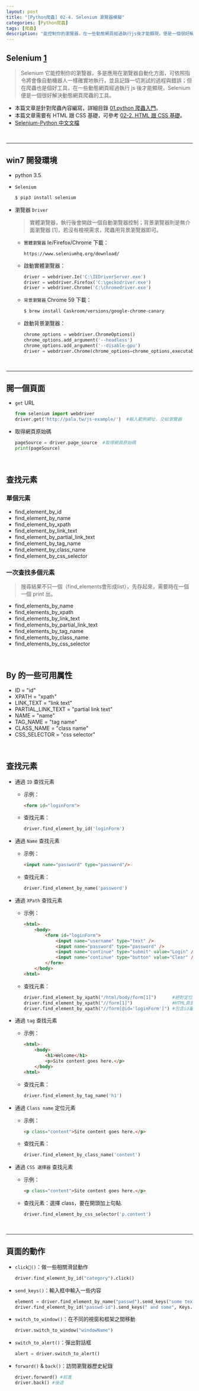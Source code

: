 ```yaml
---
layout: post
title: "[Python爬蟲] 02-4. Selenium 瀏覽器模擬"
categories: [Python爬蟲]
tags: [爬蟲]
description: "能控制你的瀏覽器，在一些動態網頁經過執行js後才能顯現，便是一個很好解決動態網頁爬蟲的工具..."
---
```




## Selenium [1](https://selenium-python-zh.readthedocs.io/en/latest/locating-elements.html)

> Selenium 它能控制你的瀏覽器，多是應用在瀏覽器自動化方面，可依照指令將會像自動機器人一樣確實地執行，並且記錄一切測試的過程與錯誤；但在爬蟲也是個好工具，在一些動態網頁經過執行 js 後才能顯現，Selenium 便是一個很好解決動態網頁爬蟲的工具。


- 本篇文章是針對爬蟲內容編寫，詳細目錄 [01.python 爬蟲入門](http://cleoblog.ml/python爬蟲/2018/10/31/Python爬蟲-02-1.-python-爬蟲入門.html)。
- 本篇文章需要有 HTML 跟 CSS 基礎，可參考 [02-2. HTML 跟 CSS 基礎](http://cleoblog.ml/python%E7%88%AC%E8%9F%B2/2018/11/01/Python%E7%88%AC%E8%9F%B2-02-2.-HTML-%E8%B7%9F-CSS-%E5%9F%BA%E7%A4%8E.html)。
- [Selenium-Python 中文文檔](https://selenium-python-zh.readthedocs.io/en/latest/index.html)

<br>

***

## win7 開發環境

- python 3.5 

- `Selenium`

    ```bash
    $ pip3 install selenium
    ```

- 瀏覽器 `Driver`

    > 實體瀏覽器，執行後會開啟一個自動瀏覽器控制；背景瀏覽器則是無介面瀏覽器 [1]，若沒有檢視需求，爬蟲用背景瀏覽器即可。

    - `實體瀏覽器` Ie/Firefox/Chrome 下載：

        ```
        https://www.seleniumhq.org/download/
        ```

    - 啟動實體瀏覽器：

        ```python
        driver = webdriver.Ie('C:\IEDriverServer.exe')
        driver = webdriver.Firefox('C:\geckodriver.exe')
        driver = webdriver.Chrome('C:\chromedriver.exe')
        ```

    - `背景瀏覽器` Chrome 59 下載：

        ```bash
        $ brew install Caskroom/versions/google-chrome-canary
        ```

    - 啟動背景瀏覽器：

        ```python
        chrome_options = webdriver.ChromeOptions()
        chrome_options.add_argument('--headless')
        chrome_options.add_argument('--disable-gpu')
        driver = webdriver.Chrome(chrome_options=chrome_options,executable_path='/Users/xxxx/driver/chromedriver')
        ```
    
<br>

***

## 開一個頁面

- `get` URL

    ```python
    from selenium import webdriver
    driver.get('http://pala.tw/js-example/')  #輸入範例網址，交給瀏覽器
    ```

- 取得網頁原始碼

    ```python
    pageSource = driver.page_source  #取得網頁原始碼
    print(pageSource)
    ```

<br>

## 查找元素

### 單個元素

- find_element_by_id
- find_element_by_name
- find_element_by_xpath
- find_element_by_link_text
- find_element_by_partial_link_text
- find_element_by_tag_name
- find_element_by_class_name
- find_element_by_css_selector

### 一次查找多個元素

> 搜尋結果不只一個（find_elements會形成list），先存起來，需要時在一個一個 print 出。

- find_elements_by_name
- find_elements_by_xpath
- find_elements_by_link_text
- find_elements_by_partial_link_text
- find_elements_by_tag_name
- find_elements_by_class_name
- find_elements_by_css_selector

<br>

## By 的一些可用属性

- ID = "id"
- XPATH = "xpath"
- LINK_TEXT = "link text"
- PARTIAL_LINK_TEXT = "partial link text"
- NAME = "name"
- TAG_NAME = "tag name"
- CLASS_NAME = "class name"
- CSS_SELECTOR = "css selector"

<br>

## 查找元素

- 通過 `ID` 查找元素

    - 示例：

        ```html
        <form id="loginForm">
        ``` 

    - 查找元素： 

        ```python
        driver.find_element_by_id('loginForm')
        ```

- 通過 `Name` 查找元素

    - 示例：

        ```html
        <input name="password" type="password"/>
        ```

    - 查找元素：

        ```python
        driver.find_element_by_name('password')
        ```

- 通過 `XPath` 查找元素

    - 示例：

        ```html
        <html>
            <body>
                <form id="loginForm">
                    <input name="username" type="text" />
                    <input name="password" type="password" />
                    <input name="continue" type="submit" value="Login" />
                    <input name="continue" type="button" value="Clear" />
                </form>
            </body>
        <html>
        ```

    - 查找元素：

        ```python
        driver.find_element_by_xpath("/html/body/form[1]")      #絕對定位
        driver.find_element_by_xpath("//form[1]")               #HTML頁面中的第一個form元素
        driver.find_element_by_xpath("//form[@id='loginForm']") #包含id屬性並且其值為loginForm的form元素
        ```

- 通過 `tag` 查找元素

    - 示例：

        ```html
        <html>
            <body>
                <h1>Welcome</h1>
                <p>Site content goes here.</p>
            </body>
        <html>
        ```

    - 查找元素：

        ```python
        driver.find_element_by_tag_name('h1')
        ```

- 通過 `Class name` 定位元素

    - 示例：

        ```html
        <p class="content">Site content goes here.</p>
        ```

    - 查找元素：

        ```python
        driver.find_element_by_class_name('content')
        ```

- 通過 `CSS 選擇器` 查找元素

    - 示例：

        ```html
        <p class="content">Site content goes here.</p>
        ```

    - 查找元素：選擇 class，要在開頭加上句點.     

        ```python
        driver.find_element_by_css_selector('p.content')
        ```

<br>

***

## 頁面的動作

- `click()`：做一些相關滑鼠動作

    ```python
    driver.find_element_by_id("category").click()
    ```

- `send_keys()`：輸入框中輸入一些内容

    ```python
    element = driver.find_element_by_name("passwd").send_keys("some text")
    driver.find_element_by_id("passwd-id").send_keys(" and some", Keys.ARROW_DOWN) # 輸入方向鍵
    ```

- `switch_to_window()`：在不同的視窗和框架之間移動

    ```python
    driver.switch_to_window("windowName")
    ```

- `switch_to_alert()`：彈出對話框

    ```python
    alert = driver.switch_to_alert()
    ```

- `forward()` & `back()`：訪問瀏覽器歷史紀錄

    ```python
    driver.forward() #前進
    driver.back() #後退
    ```
  
<br><br>
